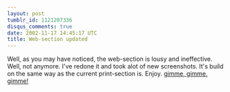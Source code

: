 ```yaml
---
layout: post
tumblr_id: 1121207336
disqus_comments: true
date: 2002-11-17 14:45:17 UTC
title: Web-section updated
---
```


Well, as you may have noticed, the web-section is lousy and ineffective. Well, not anymore. I've redone it and took alot of new screenshots. It's build on the same way as the current print-section is. Enjoy. <a href="http://rasmusandersson.se/rp12/?yo=web/" target="_blank">gimme, gimme, gimme!</a>
